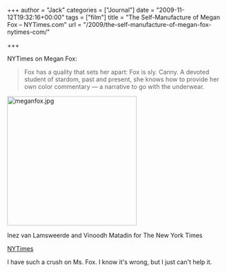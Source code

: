 +++
author = "Jack"
categories = ["Journal"]
date = "2009-11-12T19:32:16+00:00"
tags = ["film"]
title = "The Self-Manufacture of Megan Fox – NYTimes.com"
url = "/2009/the-self-manufacture-of-megan-fox-nytimes-com/"

+++

NYTimes on Megan Fox:

> Fox has a quality that sets her apart: Fox is sly. Canny. A devoted student of stardom, past and present, she knows how to provide her own color commentary &#8212; a narrative to go with the underwear.

<img src="/files/meganfox.jpg" alt="meganfox.jpg" border="0" width="300" height="300" />
  
<span class="photo_caption">Inez van Lamsweerde and Vinoodh Matadin for The New York Times</span>

[NYTimes][1]

I have such a crush on Ms. Fox. I know it's wrong, but I just can't help it.

 [1]: http://www.nytimes.com/2009/11/15/magazine/15Fox-t.html?_r=2&ref=magazine&pagewanted=all